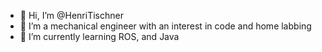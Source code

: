 - 👋 Hi, I’m @HenriTischner
- 👀 I’m a mechanical engineer with an interest in code and home labbing
- 🌱 I’m currently learning ROS, and Java


<!---
HenriTischner/HenriTischner is a ✨ special ✨ repository because its `README.md` (this file) appears on your GitHub profile.
You can click the Preview link to take a look at your changes.

- 💞️ I’m looking to collaborate on ...
- 📫 How to reach me ...

--->
